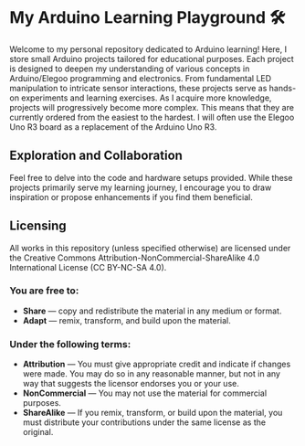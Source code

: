 # My Arduino Learning Playground 🛠️

Welcome to my personal repository dedicated to Arduino learning! Here, I store small Arduino projects tailored for educational purposes. Each project is designed to deepen my understanding of various concepts in Arduino/Elegoo programming and electronics. From fundamental LED manipulation to intricate sensor interactions, these projects serve as hands-on experiments and learning exercises.
As I acquire more knowledge, projects will progressively become more complex. This means that they are currently ordered from the easiest to the hardest. I will often use the Elegoo Uno R3 board as a replacement of the Arduino Uno R3.

## Exploration and Collaboration

Feel free to delve into the code and hardware setups provided. While these projects primarily serve my learning journey, I encourage you to draw inspiration or propose enhancements if you find them beneficial.

## Licensing

All works in this repository (unless specified otherwise) are licensed under the Creative Commons Attribution-NonCommercial-ShareAlike 4.0 International License (CC BY-NC-SA 4.0).

### You are free to:

- **Share** — copy and redistribute the material in any medium or format.
- **Adapt** — remix, transform, and build upon the material.

### Under the following terms:

- **Attribution** — You must give appropriate credit and indicate if changes were made. You may do so in any reasonable manner, but not in any way that suggests the licensor endorses you or your use.
- **NonCommercial** — You may not use the material for commercial purposes.
- **ShareAlike** — If you remix, transform, or build upon the material, you must distribute your contributions under the same license as the original.
